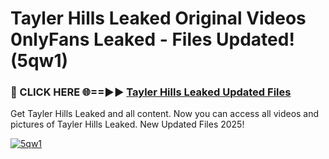 # Tayler Hills Leaked Original Videos 0nlyFans Leaked - Files Updated! (5qw1)

<h3>🔴 CLICK HERE 🌐==►► <a href="https://tinyurl.com/2wckxsce" rel="nofollow">Tayler Hills Leaked Updated Files</a></h3>

Get Tayler Hills Leaked and all content. Now you can access all videos and pictures of Tayler Hills Leaked. New Updated Files 2025!

[![5qw1](https://i.imgur.com/AFduVYN.gif)](https://tinyurl.com/2wckxsce)
